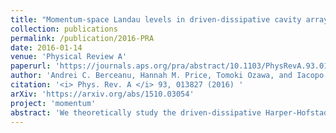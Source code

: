 ```yaml
---
title: "Momentum-space Landau levels in driven-dissipative cavity arrays"
collection: publications
permalink: /publication/2016-PRA
date: 2016-01-14
venue: 'Physical Review A'
paperurl: 'https://journals.aps.org/pra/abstract/10.1103/PhysRevA.93.013827'
author: 'Andrei C. Berceanu, Hannah M. Price, Tomoki Ozawa, and Iacopo Carusotto'
citation: '<i> Phys. Rev. A </i> 93, 013827 (2016) '
arXiv: 'https://arxiv.org/abs/1510.03054'
project: 'momentum'
abstract: 'We theoretically study the driven-dissipative Harper-Hofstadter model on a two-dimensional square lattice in the presence of a weak harmonic trap. Without pumping and loss, the eigenstates of this system can be understood, in certain limits, as momentum-space toroidal Landau levels, where the Berry curvature, a geometrical property of an energy band, acts like a momentum-space magnetic field. We show that key features of these eigenstates can be observed in the steady state of the driven-dissipative system under a monochromatic coherent drive and present a realistic proposal for an optical experiment using state-of-the-art coupled cavity arrays. We discuss how such spectroscopic measurements may be used to probe effects associated both with the off-diagonal elements of the matrix-valued Berry connection and with the synthetic magnetic gauge.'
---
```

